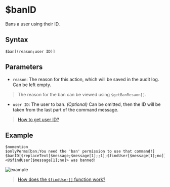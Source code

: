 # $banID
Bans a user using their ID.


## Syntax
```
$ban[(reason;user ID)]
```

## Parameters
- `reason`: The reason for this action, which will be saved in the audit log. Can be left empty.
> The reason for the ban can be viewed using `$getBanResaon[]`.
- `user ID`: The user to ban. _(Optional)_ Can be omitted, then the ID will be taken from the last part of the command message.
> [How to get user ID?](https://support.discord.com/hc/en-us/articles/206346498-Where-can-I-find-my-User-Server-Message-ID-)
## Example
```
$nomention
$onlyPerms[ban;You need the 'ban' permission to use that command!]
$banID[$replaceText[$message;$message[1];;1];$findUser[$message[1];no]]
<@$findUser[$message[1];no]> was banned!
```
![example](https://user-images.githubusercontent.com/113303649/210044732-e0db835b-693d-483b-b4da-b57ae4e39081.png)


> [How does the `$findUser[]` function work?](../bdscript/findUser.md)
